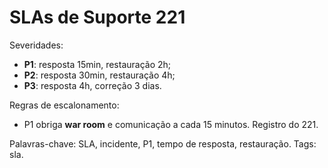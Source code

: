 # SLAs de Suporte 221

Severidades:
- **P1**: resposta 15min, restauração 2h;
- **P2**: resposta 30min, restauração 4h;
- **P3**: resposta 4h, correção 3 dias.

Regras de escalonamento:
- P1 obriga **war room** e comunicação a cada 15 minutos.
Registro do 221.

Palavras-chave: SLA, incidente, P1, tempo de resposta, restauração.
Tags: sla.
